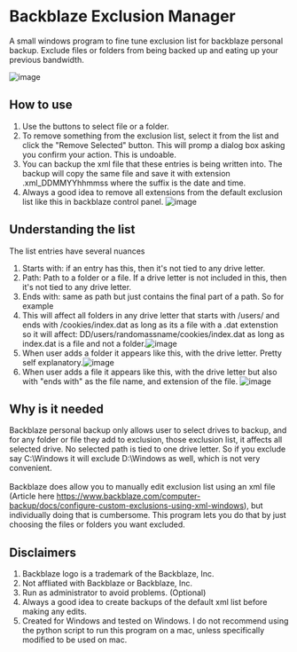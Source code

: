 # Backblaze Exclusion Manager
A small windows program to fine tune exclusion list for backblaze personal backup. 
Exclude files or folders from being backed up and eating up your previous bandwidth.

![image](https://github.com/user-attachments/assets/d3cec3e3-be51-4862-93a7-1726df7b571b)

## How to use
1. Use the buttons to select file or a folder.
2. To remove something from the exclusion list, select it from the list and click the "Remove Selected" button. This will promp a dialog box asking you confirm your action. This is undoable.
3. You can backup the xml file that these entries is being written into. The backup will copy the same file and save it with extension .xml_DDMMYYhhmmss where the suffix is the date and time.
4. Always a good idea to remove all extensions from the default exclusion list like this in backblaze control panel. ![image](https://github.com/user-attachments/assets/b4bfd9fd-c96c-4e09-8f51-a9c8a86b6eb1)


 ## Understanding the list
 The list entries have several nuances
 1. Starts with: if an entry has this, then it's not tied to any drive letter.
 2. Path: Path to a folder or a file. If a drive letter is not included in this, then it's not tied to any drive letter.
 3. Ends with: same as path but just contains the final part of a path. So for example
 4. This will affect all folders in any drive letter that starts with /users/ and ends with /cookies/index.dat as long as its a file with a .dat extenstion so it will affect: DD/users/randomassname/cookies/index.dat as long as index.dat is a file and not a folder.![image](https://github.com/user-attachments/assets/2cf79d3b-5752-4559-b4d9-3ea3c740b1b2)
 5. When user adds a folder it appears like this, with the drive letter. Pretty self explanatory.![image](https://github.com/user-attachments/assets/1fb7e7c1-be06-4f92-af6d-5339e0836fce)
 6. When user adds a file it appears like this, with the drive letter but also with "ends with" as the file name, and extension of the file. ![image](https://github.com/user-attachments/assets/acfe46d0-89b4-4663-ad3c-36c69a238561)



## Why is it needed
Backblaze personal backup only allows user to select drives to backup, and for any folder or file they add to exclusion, those exclusion list, it affects all selected drive. No selected path is tied to one drive letter. So if you exclude say C:\Windows it will exclude D:\Windows as well, which is not very convenient.
</br>
</br>
Backblaze does allow you to manually edit exclusion list using an xml file (Article here https://www.backblaze.com/computer-backup/docs/configure-custom-exclusions-using-xml-windows), but individually doing that is cumbersome. This program lets you do that by just choosing the files or folders you want excluded.


## Disclaimers
1. Backblaze logo is a trademark of the Backblaze, Inc.
2. Not affliated with Backblaze or Backblaze, Inc.
3. Run as administrator to avoid problems. (Optional)
4. Always a good idea to create backups of the default xml list before making any edits.
5. Created for Windows and tested on Windows. I do not recommend using the python script to run this program on a mac, unless specifically modified to be used on mac.
